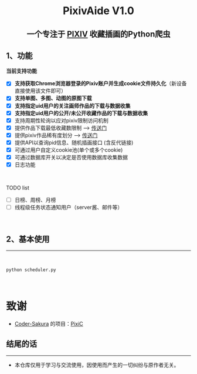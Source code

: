 <div align="center">

# PixivAide V1.0

## **一个专注于 [PIXIV](https://www.pixiv.net/) 收藏插画的Python爬虫**

</div>


## 1、功能



**当前支持功能**

- [x] **支持获取Chrome浏览器登录的Pixiv账户并生成cookie文件持久化**（新设备直接使用该文件即可）
- [x] **支持单图、多图、动图的原图下载**
- [x] **支持指定uid用户的关注画师作品的下载与数据收集**
- [x] **支持指定uid用户的公开/未公开收藏作品的下载与数据收集**
- [x] 支持周期性轮询以应对pixiv限制访问机制
- [x] 提供作品下载最低收藏数限制 --> [传送门](https://github.com/Coder-Sakura/PixiC/wiki/%E5%85%B3%E4%BA%8EPixiC%E9%85%8D%E7%BD%AE%E7%9A%84%E4%B8%89%E8%A8%80%E4%B8%A4%E8%AF%AD#%E5%87%A0%E7%A7%8D%E5%B8%B8%E8%A7%81%E5%9C%BA%E6%99%AF%E7%9A%84config%E6%96%87%E4%BB%B6%E9%85%8D%E7%BD%AE)
- [x] 提供pixiv作品稀有度划分 --> [传送门](https://github.com/Coder-Sakura/PixiC/wiki/%E5%85%B3%E4%BA%8EPixiC%E7%9A%84%E6%9D%82%E8%B0%88#%E5%85%B3%E4%BA%8E%E4%BD%9C%E5%93%81%E7%A8%80%E6%9C%89%E5%BA%A6%E5%88%92%E5%88%86)
- [x] 提供API以查询pid信息、随机插画接口 (含反代链接)
- [x] 可通过用户自定义cookie池(单个或多个cookie)
- [x] 可通过数据库开关以决定是否使用数据库收集数据
- [x] 日志功能

</br>

TODO list

- [ ] 日榜、周榜、月榜 
- [ ] 线程级任务状态通知用户（server酱、邮件等）

</br>

## 2、基本使用

---

</br>

```
python scheduler.py
```

</br>



# 致谢

+ [Coder-Sakura](https://github.com/Coder-Sakura) 的项目：[PixiC](https://github.com/Coder-Sakura/PixiC)

## 结尾的话

---

+ 本仓库仅用于学习与交流使用，因使用而产生的一切纠纷与原作者无关。